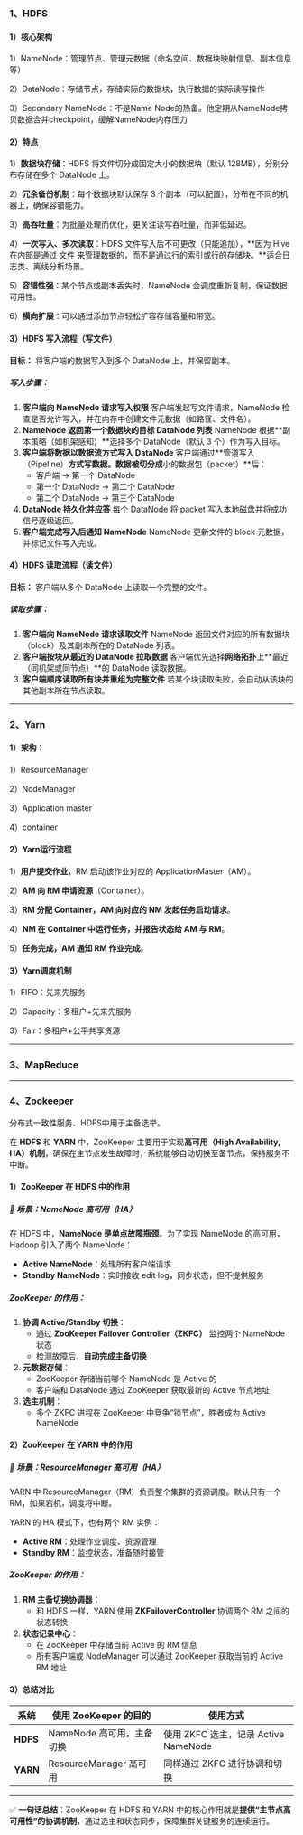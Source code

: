### 1、HDFS

#### 1）核心架构

1）NameNode：管理节点、管理元数据（命名空间、数据块映射信息、副本信息等）

2）DataNode：存储节点，存储实际的数据块，执行数据的实际读写操作

3）Secondary NameNode：不是Name Node的热备。他定期从NameNode拷贝数据合并checkpoint，缓解NameNode内存压力

#### 2）特点

1）**数据块存储**：HDFS 将文件切分成固定大小的数据块（默认 128MB），分别分布存储在多个 DataNode 上。

2）**冗余备份机制**：每个数据块默认保存 3 个副本（可以配置），分布在不同的机器上，确保容错能力。

3）**高吞吐量**：为批量处理而优化，更关注读写吞吐量，而非低延迟。

4）**一次写入、多次读取**：HDFS 文件写入后不可更改（只能追加），**因为 Hive 在内部是通过 文件 来管理数据的，而不是通过行的索引或行的存储块。**适合日志类、离线分析场景。

5）**容错性强**：某个节点或副本丢失时，NameNode 会调度重新复制，保证数据可用性。

6）**横向扩展**：可以通过添加节点轻松扩容存储容量和带宽。

#### 3）HDFS 写入流程（写文件）

**目标：** 将客户端的数据写入到多个 DataNode 上，并保留副本。

##### 写入步骤：

1. **客户端向 NameNode 请求写入权限**
    客户端发起写文件请求，NameNode 检查是否允许写入，并在内存中创建文件元数据（如路径、文件名）。
2. **NameNode 返回第一个数据块的目标 DataNode 列表**
    NameNode 根据**副本策略（如机架感知）**选择多个 DataNode（默认 3 个）作为写入目标。
3. **客户端将数据以数据流方式写入 DataNode**
    客户端通过**管道写入（Pipeline）**方式写数据。数据被切分成**小的数据包（packet）**后：
   - 客户端 → 第一个 DataNode
   - 第一个 DataNode → 第二个 DataNode
   - 第二个 DataNode → 第三个 DataNode
4. **DataNode 持久化并应答**
    每个 DataNode 将 packet 写入本地磁盘并将成功信号逐级返回。
5. **客户端完成写入后通知 NameNode**
    NameNode 更新文件的 block 元数据，并标记文件写入完成。

#### 4）HDFS 读取流程（读文件）

**目标：** 客户端从多个 DataNode 上读取一个完整的文件。

##### 读取步骤：

1. **客户端向 NameNode 请求读取文件**
    NameNode 返回文件对应的所有数据块（block）及其副本所在的 DataNode 列表。
2. **客户端按块从最近的 DataNode 拉取数据**
    客户端优先选择**网络拓扑**上**最近（同机架或同节点）**的 DataNode 读取数据。
3. **客户端顺序读取所有块并重组为完整文件**
    若某个块读取失败，会自动从该块的其他副本所在节点读取。

---

### 2、Yarn

#### 1）架构：

1）ResourceManager

2）NodeManager

3）Application master

4）container

#### 2）Yarn运行流程

1）**用户提交作业**，RM 启动该作业对应的 ApplicationMaster（AM）。

2）**AM 向 RM 申请资源**（Container）。

3）**RM 分配 Container，AM 向对应的 NM 发起任务启动请求**。

4）**NM 在 Container 中运行任务，并报告状态给 AM 与 RM**。

5）**任务完成，AM 通知 RM 作业完成**。

#### 3）Yarn调度机制

1）FIFO：先来先服务

2）Capacity：多租户+先来先服务

3）Fair：多租户+公平共享资源

---

### 3、MapReduce

---

### 4、Zookeeper

分布式一致性服务、HDFS中用于主备选举。

在 **HDFS** 和 **YARN** 中，ZooKeeper 主要用于实现**高可用（High Availability, HA）机制**，确保在主节点发生故障时，系统能够自动切换至备节点，保持服务不中断。

#### 1）ZooKeeper 在 HDFS 中的作用

##### 📌 场景：**NameNode 高可用（HA）**

在 HDFS 中，**NameNode 是单点故障瓶颈**。为了实现 NameNode 的高可用，Hadoop 引入了两个 NameNode：

- **Active NameNode**：处理所有客户端请求
- **Standby NameNode**：实时接收 edit log，同步状态，但不提供服务

##### ZooKeeper 的作用：

1. **协调 Active/Standby 切换**：
   - 通过 **ZooKeeper Failover Controller（ZKFC）** 监控两个 NameNode 状态
   - 检测故障后，**自动完成主备切换**
2. **元数据存储**：
   - ZooKeeper 存储当前哪个 NameNode 是 Active 的
   - 客户端和 DataNode 通过 ZooKeeper 获取最新的 Active 节点地址
3. **选主机制**：
   - 多个 ZKFC 进程在 ZooKeeper 中竞争“锁节点”，胜者成为 Active NameNode

#### 2）ZooKeeper 在 YARN 中的作用

##### 📌 场景：**ResourceManager 高可用（HA）**

YARN 中 ResourceManager（RM）负责整个集群的资源调度。默认只有一个 RM，如果宕机，调度将中断。

YARN 的 HA 模式下，也有两个 RM 实例：

- **Active RM**：处理作业调度、资源管理
- **Standby RM**：监控状态，准备随时接管

##### ZooKeeper 的作用：

1. **RM 主备切换协调器**：
   - 和 HDFS 一样，YARN 使用 **ZKFailoverController** 协调两个 RM 之间的状态转换
2. **状态记录中心**：
   - 在 ZooKeeper 中存储当前 Active 的 RM 信息
   - 所有客户端或 NodeManager 可以通过 ZooKeeper 获取当前的 Active RM 地址

#### 3）总结对比

| 系统     | 使用 ZooKeeper 的目的     | 使用方式                             |
| -------- | ------------------------- | ------------------------------------ |
| **HDFS** | NameNode 高可用，主备切换 | 使用 ZKFC 选主，记录 Active NameNode |
| **YARN** | ResourceManager 高可用    | 同样通过 ZKFC 进行协调和切换         |

------

✅ **一句话总结**：ZooKeeper 在 HDFS 和 YARN 中的核心作用就是**提供“主节点高可用性”的协调机制**，通过选主和状态同步，保障集群关键服务的连续运行。
